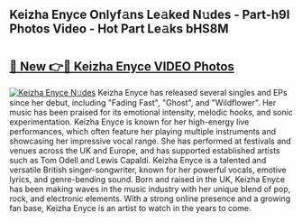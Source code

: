 ## Keizha Enyce Onlyf𝚊ns Le𝚊ked N𝚞des - Part-h9I Photos Video - Hot Part Le𝚊ks bHS8M

# <h2><a href="http://ab92463.deff.icu/?id=Keizha+Enyce">🔗 New 👉🔴 Keizha Enyce VIDEO Photos</a></h2>

[![Keizha Enyce N𝚞des](https://i.imgur.com/rIISA9y.gif)](http://ab92463.deff.icu/?id=Keizha+Enyce)
Keizha Enyce has released several singles and EPs since her debut, including "Fading Fast", "Ghost", and "Wildflower". Her music has been praised for its emotional intensity, melodic hooks, and sonic experimentation. Keizha Enyce is known for her high-energy live performances, which often feature her playing multiple instruments and showcasing her impressive vocal range. She has performed at festivals and venues across the UK and Europe, and has supported established artists such as Tom Odell and Lewis Capaldi. Keizha Enyce is a talented and versatile British singer-songwriter, known for her powerful vocals, emotive lyrics, and genre-bending sound. Born and raised in the UK, Keizha Enyce has been making waves in the music industry with her unique blend of pop, rock, and electronic elements. With a strong online presence and a growing fan base, Keizha Enyce is an artist to watch in the years to come.
